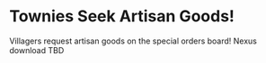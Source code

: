 # Townies Seek Artisan Goods!
Villagers request artisan goods on the special orders board! Nexus download TBD
